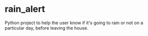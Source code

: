# rain_alert
Python project to help the user know if it's going to rain or not on a particular day, before leaving the house.
